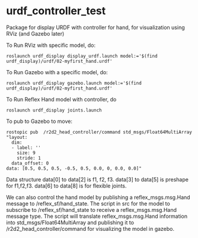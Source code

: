 # urdf_controller_test
Package for display URDF with controller for hand, for visualization using RViz (and Gazebo later)

To Run RViz with specific model, do: 

	roslaunch urdf_display display_urdf.launch model:='$(find urdf_display)/urdf/02-myfirst_hand.urdf'

To Run Gazebo with a specific model, do: 

	roslaunch urdf_display gazebo.launch model:='$(find urdf_display)/urdf/02-myfirst_hand.urdf'

To Run Reflex Hand model with controller, do 
	
	roslaunch urdf_display joints.launch

To pub to Gazebo to move:

	rostopic pub  /r2d2_head_controller/command std_msgs/Float64MultiArray "layout:
	  dim:
	  - label: ''
	    size: 9
	    stride: 1
	  data_offset: 0
	data: [0.5, 0.5, 0.5, -0.5, 0.5, 0.0, 0, 0.0, 0.0]"

Data structure data[0] to data[2] is f1, f2, f3. data[3] to data[5] is preshape for f1,f2,f3. data[6] to data[8] is for flexible joints.

We can also control the hand model by publishing a reflex_msgs.msg.Hand message to /reflex_sf/hand_state. The script in src for the model to subscribe to /reflex_sf/hand_state to receive a reflex_msgs.msg.Hand message type. The script will translate reflex_msgs.msg.Hand information into std_msgs/Float64MultiArray and publishing it to /r2d2_head_controller/command for visualizing the model in gazebo.  